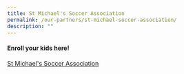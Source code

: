 ```yaml
---
title: St Michael's Soccer Association
permalink: /our-partners/st-michael-soccer-association/
description: ""
---
```

<h4><strong>Enroll your kids here!</strong></h4>
<p><a href="http://www.smsa-sji.sg/">St Michael's Soccer Association</a></p>